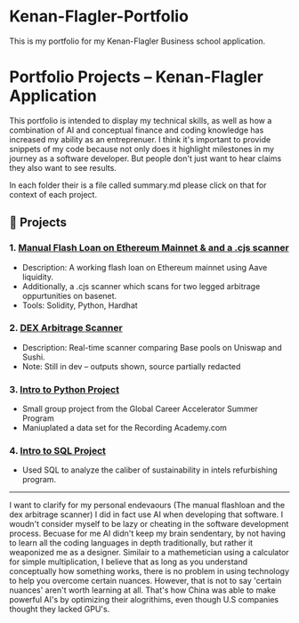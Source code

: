 # Kenan-Flagler-Portfolio
This is my portfolio for my Kenan-Flagler Business school application. 

# Portfolio Projects – Kenan-Flagler Application

This portfolio is intended to display my technical skills, as well as how a combination of AI
and conceptual finance and coding knowledge has increased my ability as an entreprenuer. 
I think it's important to provide snippets of my code because not only does it highlight
milestones in my journey as a software developer. But people don't just want to hear claims
they also want to see results. 

In each folder their is a file called summary.md please click on that for context of each
project. 

## 🚀 Projects

### 1. [Manual Flash Loan on Ethereum Mainnet & and a .cjs scanner](./flashloan-base/)
- Description: A working flash loan on Ethereum mainnet using Aave liquidity.
- Additionally, a .cjs scanner which scans for two legged arbitrage oppurtunities on basenet. 
- Tools: Solidity, Python, Hardhat

### 2. [DEX Arbitrage Scanner](./arb-scanner/)
- Description: Real-time scanner comparing Base pools on Uniswap and Sushi.
- Note: Still in dev – outputs shown, source partially redacted

### 3. [Intro to Python Project](./intro-python/)
- Small group project from the Global Career Accelerator Summer Program
- Maniuplated a data set for the Recording Academy.com

### 4. [Intro to SQL Project](./intro-sql/)
- Used SQL to analyze the caliber of sustainability in intels refurbishing program. 

---


I want to clarify for my personal endevaours (The manual flashloan and the dex arbitrage scanner) I did in fact use AI when developing that software. I woudn't consider myself to be lazy or cheating in the software development process. Becuase for me AI didn't keep my brain sendentary, by not having to learn all the coding languages in depth traditionally, but rather it weaponized me as a designer. Similair to a mathemetician using a calculator for simple multiplication, I believe that as long as you understand conceptually how something works, there is no problem in using technology to help you overcome certain nuances. However, that is not to say 'certain nuances' aren't worth learning at all. That's how China was able to make powerful AI's by optimizing their alogrithims, even though U.S companies thought they lacked GPU's.  
